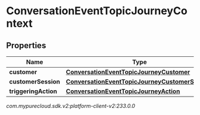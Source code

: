 # ConversationEventTopicJourneyContext


## Properties

| Name | Type | Description | Notes |
| ------------ | ------------- | ------------- | ------------- |
| **customer** | [**ConversationEventTopicJourneyCustomer**](ConversationEventTopicJourneyCustomer) |  |  [optional] |
| **customerSession** | [**ConversationEventTopicJourneyCustomerSession**](ConversationEventTopicJourneyCustomerSession) |  |  [optional] |
| **triggeringAction** | [**ConversationEventTopicJourneyAction**](ConversationEventTopicJourneyAction) |  |  [optional] |




_com.mypurecloud.sdk.v2:platform-client-v2:233.0.0_
